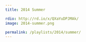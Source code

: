 ```yaml
---
title: 2014 Summer

rdio: http://rd.io/x/QXaYuDPJMAk/
image: 2014-summer.png

permalink: /playlists/2014/summer/
---
```

